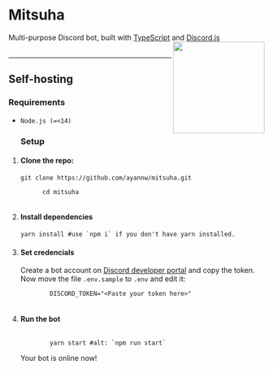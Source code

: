 <h1 id="Mitsuha">
  Mitsuha
</h1>
<div>
  Multi-purpose Discord bot, built with <a href="https://typescriptlang.org/">TypeScript</a> and <a href="https://discord.js.org/">Discord.js</a>
  <img height="180px" src="https://images-wixmp-ed30a86b8c4ca887773594c2.wixmp.com/f/22f499f6-422d-40fe-b8b2-22ddf89636f2/darjnr7-c8c951b8-ac39-4ebb-9984-c0556e8be7a4.jpg/v1/fill/w_774,h_1033,q_70,strp/mitsuha_miyamizu__from_kimi_no_na_wa__by_sprimz_darjnr7-pre.jpg?token=eyJ0eXAiOiJKV1QiLCJhbGciOiJIUzI1NiJ9.eyJzdWIiOiJ1cm46YXBwOiIsImlzcyI6InVybjphcHA6Iiwib2JqIjpbW3siaGVpZ2h0IjoiPD0xMzY2IiwicGF0aCI6IlwvZlwvMjJmNDk5ZjYtNDIyZC00MGZlLWI4YjItMjJkZGY4OTYzNmYyXC9kYXJqbnI3LWM4Yzk1MWI4LWFjMzktNGViYi05OTg0LWMwNTU2ZThiZTdhNC5qcGciLCJ3aWR0aCI6Ijw9MTAyNCJ9XV0sImF1ZCI6WyJ1cm46c2VydmljZTppbWFnZS5vcGVyYXRpb25zIl19.h0pjgDEXNphW1JIg0us-ssXWQn-cYrxv-vXD_FB0lvM" align="right"/>
</div>
  <br />
<hr />

<h2 id="self-hosting">
  Self-hosting
</h2>
  <h3 id="requirements">Requirements</h3>
  <ul>
    <li><code>Node.js (=&lt;14)</code></li>
  </ul>
  <ol>
    <h3 id="setup">Setup</h3>
    <li>
      <h4>Clone the repo:</h4>
      <code>git clone https://github.com/ayannw/mitsuha.git <br />
      cd mitsuha
      </code>
    </li>
    <li>
      <h4>Install dependencies</h4>
      <code>yarn install #use `npm i` if you don't have yarn installed.</code>
    </li>
    <li>
      <h4>Set credencials</h4>
      Create a bot account on <a href="https://discord.com/developers/">Discord developer portal</a> and copy the token. Now move the file <code>.env.sample</code> to <code>.env</code> and edit it: <br />
      <code>
        DISCORD_TOKEN="&lt;Paste your token here&gt;"
      </code>
    </li>
    <li>
      <h4 id="run">Run the bot</h4>
      <code>
        yarn start #alt: `npm run start`
      </code> <br />
      Your bot is online now!
    </li>
  </ol>
